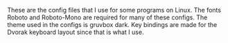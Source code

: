 These are the config files that I use for some programs on Linux.
The fonts Roboto and Roboto-Mono are required for many of these configs.
The theme used in the configs is gruvbox dark.
Key bindings are made for the Dvorak keyboard layout since that is what I use.
